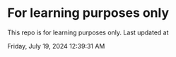 # For learning purposes only
This repo is for learning purposes only.
Last updated at

Friday, July 19, 2024 12:39:31 AM

